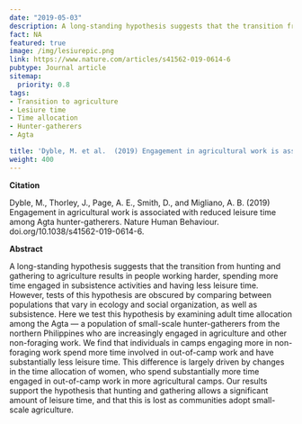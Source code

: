 ```yaml
---
date: "2019-05-03"
description: A long-standing hypothesis suggests that the transition from hunting and gathering to agriculture results in people working harder, spending more time engaged in subsistence activities and having less leisure time. Here we test this hypothesis by examining adult time allocation among the Agta.
fact: NA
featured: true
image: /img/lesiurepic.png
link: https://www.nature.com/articles/s41562-019-0614-6
pubtype: Journal article
sitemap:
  priority: 0.8
tags:
- Transition to agriculture
- Lesiure time
- Time allocation
- Hunter-gatherers
- Agta 

title: 'Dyble, M. et al.  (2019) Engagement in agricultural work is associated with reduced leisure time among Agta hunter-gatherers. Nature Human Behaviour.'
weight: 400
---
```

**Citation**

Dyble, M., Thorley, J., Page, A. E., Smith, D., and Migliano, A. B.  (2019) Engagement in agricultural work is associated with reduced leisure time among Agta hunter-gatherers.  Nature Human Behaviour. doi.org/10.1038/s41562-019-0614-6.

**Abstract** 

A long-standing hypothesis suggests that the transition from hunting and gathering to agriculture results in people working harder, spending more time engaged in subsistence activities and having less leisure time. However, tests of this hypothesis are obscured by comparing between populations that vary in ecology and social organization, as well as subsistence. Here we test this hypothesis by examining adult time allocation among the Agta — a population of small-scale hunter-gatherers from the northern Philippines who are increasingly engaged in agriculture and other non-foraging work. We find that individuals in camps engaging more in non-foraging work spend more time involved in out-of-camp work and have substantially less leisure time. This difference is largely driven by changes in the time allocation of women, who spend substantially more time engaged in out-of-camp work in more agricultural camps. Our results support the hypothesis that hunting and gathering allows a significant amount of leisure time, and that this is lost as communities adopt small-scale agriculture.

